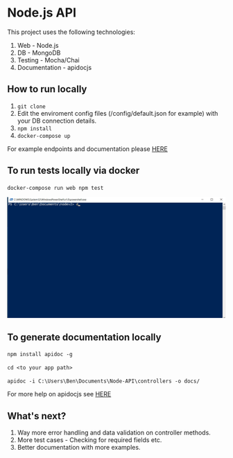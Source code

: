# Node.js API

This project uses the following technologies:
1. Web - Node.js
2. DB - MongoDB
3. Testing - Mocha/Chai
4. Documentation - apidocjs

## How to run locally

1. `git clone`
2. Edit the enviroment config files (/config/default.json for example) with your DB connection details.
1. `npm install`
3. `docker-compose up`

For example endpoints and documentation please [HERE](https://enigmatic-wildwood-36741.herokuapp.com/docs/)

## To run tests locally via docker
`docker-compose run web npm test`

![alt text](https://github.com/bgthomas/Node-API/blob/master/testing.gif "test GIF")

## To generate documentation locally 

`npm install apidoc -g`

`cd <to your app path>`

`apidoc -i C:\Users\Ben\Documents\Node-API\controllers -o docs/`

For more help on apidocjs see [HERE](http://apidocjs.com/) 

## What's next?

1. Way more error handling and data validation on controller methods.
2. More test cases - Checking for required fields etc.
3. Better documentation with more examples.